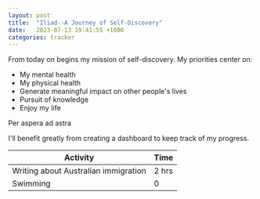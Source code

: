 ```yaml
---
layout: post
title:  "Iliad--A Journey of Self-Discovery"
date:   2023-07-13 19:41:55 +1000
categories: tracker
---
```


From today on begins my mission of self-discovery. My priorities center on:

- My mental health
- My physical health
- Generate meaningful impact on other people's lives
- Pursuit of knowledge
- Enjoy my life

Per aspera ad astra

I'll benefit greatly from creating a dashboard to keep track of my progress.

| Activity                             | Time  |
| ------------------------------------ | :---- |
| Writing about Australian immigration | 2 hrs |
| Swimming                             | 0     |